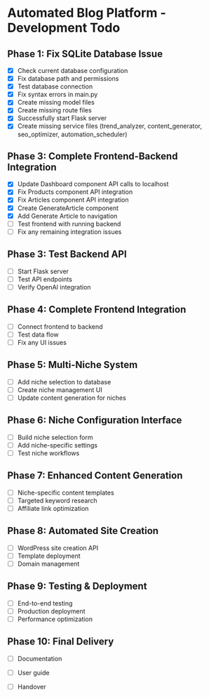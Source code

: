 # Automated Blog Platform - Development Todo

## Phase 1: Fix SQLite Database Issue
- [x] Check current database configuration
- [x] Fix database path and permissions
- [x] Test database connection
- [x] Fix syntax errors in main.py
- [x] Create missing model files
- [x] Create missing route files
- [x] Successfully start Flask server
- [x] Create missing service files (trend_analyzer, content_generator, seo_optimizer, automation_scheduler)

## Phase 3: Complete Frontend-Backend Integration
- [x] Update Dashboard component API calls to localhost
- [x] Fix Products component API integration
- [x] Fix Articles component API integration
- [x] Create GenerateArticle component
- [x] Add Generate Article to navigation
- [ ] Test frontend with running backend
- [ ] Fix any remaining integration issues

## Phase 3: Test Backend API
- [ ] Start Flask server
- [ ] Test API endpoints
- [ ] Verify OpenAI integration

## Phase 4: Complete Frontend Integration
- [ ] Connect frontend to backend
- [ ] Test data flow
- [ ] Fix any UI issues

## Phase 5: Multi-Niche System
- [ ] Add niche selection to database
- [ ] Create niche management UI
- [ ] Update content generation for niches

## Phase 6: Niche Configuration Interface
- [ ] Build niche selection form
- [ ] Add niche-specific settings
- [ ] Test niche workflows

## Phase 7: Enhanced Content Generation
- [ ] Niche-specific content templates
- [ ] Targeted keyword research
- [ ] Affiliate link optimization

## Phase 8: Automated Site Creation
- [ ] WordPress site creation API
- [ ] Template deployment
- [ ] Domain management

## Phase 9: Testing & Deployment
- [ ] End-to-end testing
- [ ] Production deployment
- [ ] Performance optimization

## Phase 10: Final Delivery
- [ ] Documentation
- [ ] User guide
- [ ] Handover

